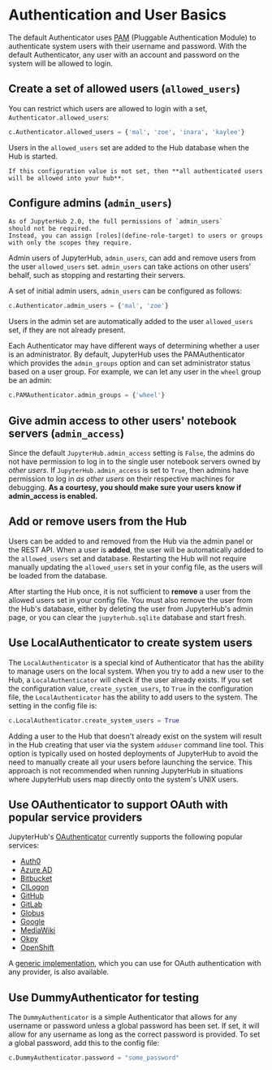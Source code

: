 # Authentication and User Basics

The default Authenticator uses [PAM][] (Pluggable Authentication Module) to authenticate system users with
their username and password. With the default Authenticator, any user
with an account and password on the system will be allowed to login.

## Create a set of allowed users (`allowed_users`)

You can restrict which users are allowed to login with a set,
`Authenticator.allowed_users`:

```python
c.Authenticator.allowed_users = {'mal', 'zoe', 'inara', 'kaylee'}
```

Users in the `allowed_users` set are added to the Hub database when the Hub is
started.

```{warning}
If this configuration value is not set, then **all authenticated users will be allowed into your hub**.
```

## Configure admins (`admin_users`)

```{note}
As of JupyterHub 2.0, the full permissions of `admin_users`
should not be required.
Instead, you can assign [roles](define-role-target) to users or groups
with only the scopes they require.
```

Admin users of JupyterHub, `admin_users`, can add and remove users from
the user `allowed_users` set. `admin_users` can take actions on other users'
behalf, such as stopping and restarting their servers.

A set of initial admin users, `admin_users` can be configured as follows:

```python
c.Authenticator.admin_users = {'mal', 'zoe'}
```

Users in the admin set are automatically added to the user `allowed_users` set,
if they are not already present.

Each Authenticator may have different ways of determining whether a user is an
administrator. By default, JupyterHub uses the PAMAuthenticator which provides the
`admin_groups` option and can set administrator status based on a user
group. For example, we can let any user in the `wheel` group be an admin:

```python
c.PAMAuthenticator.admin_groups = {'wheel'}
```

## Give admin access to other users' notebook servers (`admin_access`)

Since the default `JupyterHub.admin_access` setting is `False`, the admins
do not have permission to log in to the single user notebook servers
owned by _other users_. If `JupyterHub.admin_access` is set to `True`,
then admins have permission to log in _as other users_ on their
respective machines for debugging. **As a courtesy, you should make
sure your users know if admin_access is enabled.**

## Add or remove users from the Hub

Users can be added to and removed from the Hub via the admin
panel or the REST API. When a user is **added**, the user will be
automatically added to the `allowed_users` set and database. Restarting the Hub
will not require manually updating the `allowed_users` set in your config file,
as the users will be loaded from the database.

After starting the Hub once, it is not sufficient to **remove** a user
from the allowed users set in your config file. You must also remove the user
from the Hub's database, either by deleting the user from JupyterHub's
admin page, or you can clear the `jupyterhub.sqlite` database and start
fresh.

## Use LocalAuthenticator to create system users

The `LocalAuthenticator` is a special kind of Authenticator that has
the ability to manage users on the local system. When you try to add a
new user to the Hub, a `LocalAuthenticator` will check if the user
already exists. If you set the configuration value, `create_system_users`,
to `True` in the configuration file, the `LocalAuthenticator` has
the ability to add users to the system. The setting in the config
file is:

```python
c.LocalAuthenticator.create_system_users = True
```

Adding a user to the Hub that doesn't already exist on the system will
result in the Hub creating that user via the system `adduser` command
line tool. This option is typically used on hosted deployments of
JupyterHub to avoid the need to manually create all your users before
launching the service. This approach is not recommended when running
JupyterHub in situations where JupyterHub users map directly onto the
system's UNIX users.

## Use OAuthenticator to support OAuth with popular service providers

JupyterHub's [OAuthenticator][] currently supports the following
popular services:

- [Auth0](https://oauthenticator.readthedocs.io/en/latest/api/gen/oauthenticator.auth0.html#module-oauthenticator.auth0)
- [Azure AD](https://oauthenticator.readthedocs.io/en/latest/api/gen/oauthenticator.azuread.html#module-oauthenticator.azuread)
- [Bitbucket](https://oauthenticator.readthedocs.io/en/latest/api/gen/oauthenticator.bitbucket.html#module-oauthenticator.bitbucket)
- [CILogon](https://oauthenticator.readthedocs.io/en/latest/api/gen/oauthenticator.cilogon.html#module-oauthenticator.cilogon)
- [GitHub](https://oauthenticator.readthedocs.io/en/latest/api/gen/oauthenticator.github.html#module-oauthenticator.github)
- [GitLab](https://oauthenticator.readthedocs.io/en/latest/api/gen/oauthenticator.gitlab.html#module-oauthenticator.gitlab)
- [Globus](https://oauthenticator.readthedocs.io/en/latest/api/gen/oauthenticator.globus.html#module-oauthenticator.globus)
- [Google](https://oauthenticator.readthedocs.io/en/latest/api/gen/oauthenticator.google.html#module-oauthenticator.google)
- [MediaWiki](https://oauthenticator.readthedocs.io/en/latest/api/gen/oauthenticator.mediawiki.html#module-oauthenticator.mediawiki)
- [Okpy](https://oauthenticator.readthedocs.io/en/latest/api/gen/oauthenticator.okpy.html#module-oauthenticator.okpy)
- [OpenShift](https://oauthenticator.readthedocs.io/en/latest/api/gen/oauthenticator.openshift.html#module-oauthenticator.openshift)

A [generic implementation](https://oauthenticator.readthedocs.io/en/latest/api/gen/oauthenticator.generic.html#module-oauthenticator.generic), which you can use for OAuth authentication
with any provider, is also available.

## Use DummyAuthenticator for testing

The `DummyAuthenticator` is a simple Authenticator that
allows for any username or password unless a global password has been set. If
set, it will allow for any username as long as the correct password is provided.
To set a global password, add this to the config file:

```python
c.DummyAuthenticator.password = "some_password"
```

[pam]: https://en.wikipedia.org/wiki/Pluggable_authentication_module
[oauthenticator]: https://github.com/jupyterhub/oauthenticator
